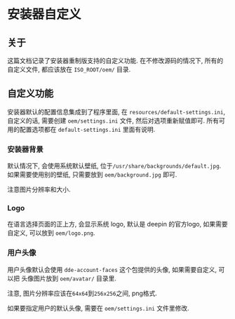 # 安装器自定义

## 关于
这篇文档记录了安装器重制版支持的自定义功能.
在不修改源码的情况下, 所有的自定义文件, 都应该放在 `ISO_ROOT/oem/` 目录.

## 自定义功能
安装器默认的配置信息集成到了程序里面, 在 `resources/default-settings.ini`,
自定义的话, 需要创建 `oem/settings.ini` 文件, 然后对选项重新赋值即可.
所有可用的配置选项都在 `default-settings.ini` 里面有说明.


### 安装器背景
默认情况下, 会使用系统默认壁纸, 位于`/usr/share/backgrounds/default.jpg`.
如果需要使用别的壁纸, 只需要放到 `oem/background.jpg` 即可.

注意图片分辨率和大小.


### Logo
在语言选择页面的正上方, 会显示系统 logo, 默认是 deepin 的官方logo, 如果需要
自定义, 可以放到 `oem/logo.png`.


### 用户头像
用户头像默认会使用 `dde-account-faces` 这个包提供的头像, 如果需要自定义, 可以把
头像图片放到 `oem/avatar/` 目录里.

注意, 图片分辨率应该在`64x64`到`256x256`之间, png格式.

如果要指定用户的默认头像, 需要在 `oem/settings.ini` 文件里修改.